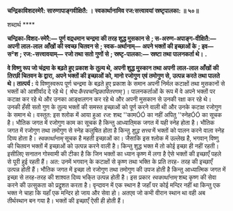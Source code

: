 **चन्द्रिकाविशदस्मेरै: सारुणापाङ्गवीक्षितै: ।** **स्वकार्थानामिव रज:सत्त्वावयां स्रष्टृपालका: ॥ ५०॥** 

शब्दार्थ **** 

**चन्द्रिका-विशद-स्मेरै:—** **पूर्ण वद्र्धमान चन्द्रमा की तरह शुद्ध मुसकान से** **; स-अरुण-अपाङ्ग-वीक्षितै:—** **अपनी लाल-लाल** **आँखों की स्वच्छ चितवन से** **; स्वक-अर्थानाम्—** **अपने भक्तों की इच्छाओं के** **; इव—** **स²श** **; रज:-सत्त्वावयाम्—** **रजो तथा सतो** **गुणों से** **; स्रष्टृ-पालका:—** **स्रष्टा तथा पालनकर्ता थे।** **.** 

**वे विष्णु रूप जो चंद्रमा के बढ़ते हुए प्रकाश के तुल्य थे, अपनी शुद्ध मुस्कान तथा अपनी** **लाल-लाल आँखों की तिरछी चितवन के द्वारा, अपने भक्तों की इच्छाओं को, मानो रजोगुण** **एवं तमोगुण से, उत्पन्न करते तथा पालते थे।** **तात्पर्य :** ये विष्णुस्वरूप पूर्ण चन्द्रमा के बढ़ते हुए प्रकाश के समान अपनी निर्मल कटाक्षों तथा मुसकानों से भक्तों को आशीर्वाद दे रहे थे ( *श्रेय:कैरवचन्द्रिकावितरणम्* )। पालनकर्ताओं के रूप में वे अपने भक्तों पर कटाक्ष कर रहे थे और उनका आङ्क्षलगन कर रहे थे और अपनी मुसकान से उनकी रक्षा कर रहे थे। उनकी हँसी सतो गुण के तुल्य भक्तों की समस्त इच्छाओं को पूर्ण करने वाली थी और उनके कटाक्ष रजोगुण के समान थे। वस्तुत: इस श्लोक में आया हुआ *रज:* शब्द ''कामÓÓ का नहीं अपितु ''स्नेहÓÓ का सूचक है। भौतिक जगत में रजोगुण काम का सूचक है किन्तु आध्याति्मक जगत में यही स्नेह होता है। भौतिक जगत में रजोगुण तथा तमोगुण से स्नेह कलुषित होता है किन्तु *शुद्ध* *सत्त्व* में भक्तों को पालन करने वाला स्नेह दिव्य होता है। *स्वकार्थानाम्* सूचक है महती इच्छाओं का। जैसाकि इस श्लोक में उल्लेख है, भगवान् विष्णु की चितवन भक्तों में इच्छाओं को उत्पन्न करने वाली है। किन्तु शुद्ध भक्त में तो कोई इच्छा ही नहीं रहती। इसीलिए सनातन गोस्वामी की टीका है कि जिन भक्तों का ध्यान कृष्ण में लगा है ऐसे भक्तों की इच्छाएँ पहले से पूरी हुई रहती हैं। अत: उनमें भगवान् के कटाक्षों से कृष्ण तथा भक्ति के प्रति तरह- तरह की इच्छाएँ उत्पन्न होती हैं। भौतिक जगत में इच्छा तो रजोगुण तथा तमोगुण की उपज होती है किन्तु आध्यात्मिक जगत में इच्छा से तरह-तरह की शाश्वत दिव्य भकि्त उत्पन्न होती है। इस प्रकार *स्वकार्थानाम्* शब्द कृष्ण की सेवा करने की उत्सुकता को प्रदॢशत करता है। वृन्दावन में एक स्थान है जहाँ पर कोई मन्दिर नहीं था किन्तु एक भक्त ने चाहा कि यहाँ एक मन्दिर हो जाय और सेवा हो। अतएव जो कभी वीरान स्थान था वही अब तीर्थस्थान बन गया है। भक्तों की इच्छाएँ ऐसी ही होती हैं।  